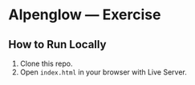 # Alpenglow — Exercise

## How to Run Locally

1. Clone this repo.
2. Open `index.html` in your browser with Live Server.
